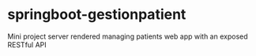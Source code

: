 # springboot-gestionpatient
Mini project server rendered managing patients web app with an exposed RESTful API
